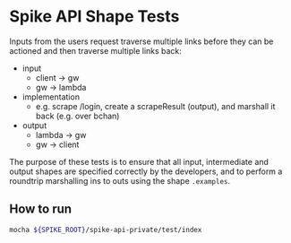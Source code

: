 # Spike API Shape Tests

Inputs from the users request traverse multiple links before they can be actioned and then traverse multiple links back:

- input
  - client -> gw
  - gw -> lambda
- implementation
  - e.g. scrape /login, create a scrapeResult (output), and marshall it back (e.g. over bchan)
- output
  - lambda -> gw
  - gw -> client

The purpose of these tests is to ensure that all input, intermediate and output shapes are specified correctly by the developers, and to perform a roundtrip marshalling ins to outs using the shape `.examples`.

## How to run

```sh
mocha ${SPIKE_ROOT}/spike-api-private/test/index
```

